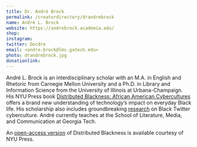 ```yaml
---
title: Dr. André Brock
permalink: /creatordirectory/drandrebrock
name: André L. Brock
website: https://andrebrock.academia.edu/
shop:
instagram:
twitter: Docdre
email: <andre.brock@lmc.gatech.edu>
photo: drandrebrock.jpg
donationlink:
---
```

André L. Brock is an interdisciplinary scholar with an M.A. in English and Rhetoric from Carnegie Mellon University and a Ph.D. in Library and Information Science from the University of Illinois at Urbana-Champaign. His NYU Press book [Distributed Blackness: African American Cybercultures](https://www.barnesandnoble.com/w/distributed-blackness-andre-brock-jr/1131562338?ean=9781479847228) offers a brand new understanding of technology’s impact on everyday Black life. His scholarship also includes groundbreaking [research](https://grad.modlangs.gatech.edu/sites/default/files/2020-07/BrockPDF.pdf) on Black Twitter cyberculture. André currently teaches at the School of Literature, Media, and Communication at Georgia Tech.

An [open-access version](http://opensquare.nyupress.org/books/9781479820375/) of Distributed Blackness is available courtesy of NYU Press.

